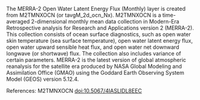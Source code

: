 The MERRA-2 Open Water Latent Energy Flux (Monthly) layer is created from M2TMNXOCN (or tavgM_2d_ocn_Nx). M2TMNXOCN is a time-averaged 2-dimensional monthly mean data collection in Modern-Era Retrospective analysis for Research and Applications version 2 (MERRA-2). This collection consists of ocean surface diagnostics, such as open water skin temperature (sea surface temperature), open water latent energy flux, open water upward sensible heat flux, and open water net downward longwave (or shortwave) flux. The collection also includes variance of certain parameters. MERRA-2 is the latest version of global atmospheric reanalysis for the satellite era produced by NASA Global Modeling and Assimilation Office (GMAO) using the Goddard Earth Observing System Model (GEOS) version 5.12.4.

References: M2TMNXOCN [doi:10.5067/4IASLIDL8EEC](https://doi.org/10.5067/4IASLIDL8EEC)